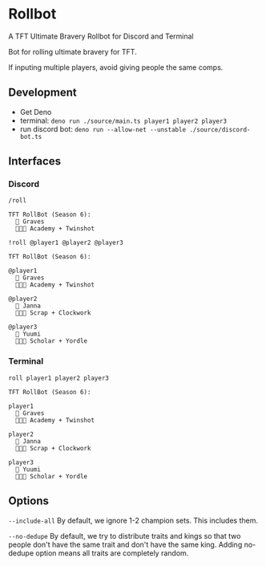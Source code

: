 # Rollbot

A TFT Ultimate Bravery Rollbot for Discord and Terminal

Bot for rolling ultimate bravery for TFT.

If inputing multiple players, avoid giving people the same comps.

## Development

- Get Deno
- terminal: `deno run ./source/main.ts player1 player2 player3`
- run discord bot: `deno run --allow-net --unstable ./source/discord-bot.ts`

## Interfaces

### Discord

```
/roll

TFT RollBot (Season 6):
  👑 Graves
  👨‍👩‍👦 Academy + Twinshot
```

```
!roll @player1 @player2 @player3

TFT RollBot (Season 6):

@player1
  👑 Graves
  👨‍👩‍👦 Academy + Twinshot

@player2
  👑 Janna
  👨‍👩‍👦 Scrap + Clockwork

@player3
  👑 Yuumi
  👨‍👩‍👦 Scholar + Yordle
```

### Terminal

```
roll player1 player2 player3

TFT RollBot (Season 6):

player1
  👑 Graves
  👨‍👩‍👦 Academy + Twinshot

player2
  👑 Janna
  👨‍👩‍👦 Scrap + Clockwork

player3
  👑 Yuumi
  👨‍👩‍👦 Scholar + Yordle
```

## Options

`--include-all` By default, we ignore 1-2 champion sets. This includes them.

`--no-dedupe` By default, we try to distribute traits and kings so that two
people don't have the same trait and don't have the same king. Adding no-dedupe
option means all traits are completely random.
